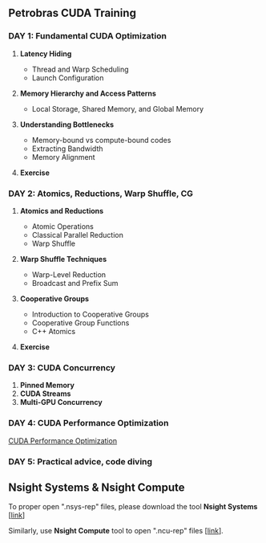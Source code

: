 ## Petrobras CUDA Training
     
### **DAY 1: Fundamental CUDA Optimization**

1. **Latency Hiding**
   - Thread and Warp Scheduling
   - Launch Configuration

2. **Memory Hierarchy and Access Patterns**
   - Local Storage, Shared Memory, and Global Memory
     
3. **Understanding Bottlenecks**
   - Memory-bound vs compute-bound codes
   - Extracting Bandwidth
   -  Memory Alignment

3. **Exercise**
   
### **DAY 2: Atomics, Reductions, Warp Shuffle, CG**
1. **Atomics and Reductions**
   - Atomic Operations
   - Classical Parallel Reduction
   - Warp Shuffle

2. **Warp Shuffle Techniques**
   - Warp-Level Reduction
   - Broadcast and Prefix Sum

3. **Cooperative Groups**
   - Introduction to Cooperative Groups
   - Cooperative Group Functions
   - C++ Atomics

4. **Exercise**
   
### **DAY 3: CUDA Concurrency**
1. **Pinned Memory**
2. **CUDA Streams**
3. **Multi-GPU Concurrency**

### **DAY 4: CUDA Performance Optimization**

[CUDA Performance Optimization](https://www.nvidia.com/en-us/on-demand/session/gtc24-s62191/)

### **DAY 5: Practical advice, code diving**

## Nsight Systems & Nsight Compute

To proper open ".nsys-rep" files, please download the tool **Nsight Systems** [[link](https://developer.nvidia.com/nsight-systems/get-started)]

Similarly, use **Nsight Compute** tool to open ".ncu-rep" files [[link](https://developer.nvidia.com/tools-overview/nsight-compute/get-started)].
